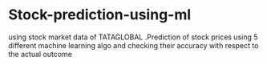 # Stock-prediction-using-ml
using stock market data of TATAGLOBAL .Prediction of  stock prices using 5 different machine learning algo and checking their accuracy with respect to the actual outcome
